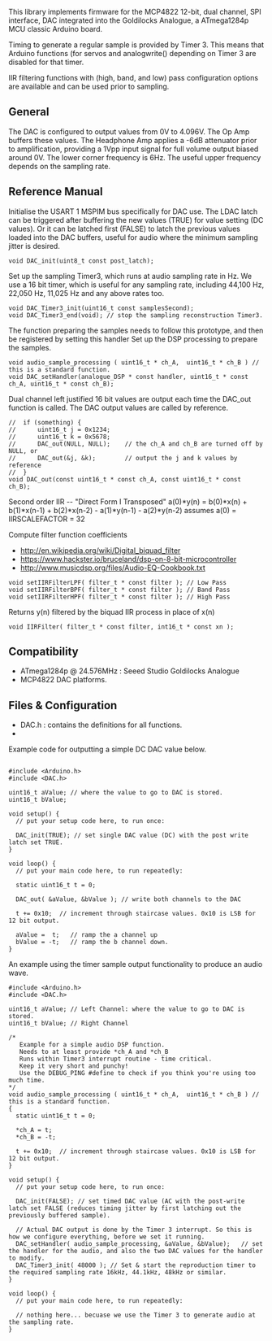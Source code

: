 This library implements firmware for the MCP4822 12-bit, dual channel, SPI interface, DAC integrated into the Goldilocks Analogue, a ATmega1284p MCU classic Arduino board.

Timing to generate a regular sample is provided by Timer 3.
This means that Arduino functions (for servos and analogwrite() depending on Timer 3 are disabled for that timer.

IIR filtering functions with (high, band, and low) pass configuration options are available and can be used prior to sampling.

## General

The DAC is configured to output values from 0V to 4.096V.
The Op Amp buffers these values.
The Headphone Amp applies a -6dB attenuator prior to amplification, providing a 1Vpp input signal for full volume output biased around 0V. The lower corner frequency is 6Hz. The useful upper frequency depends on the sampling rate.

## Reference Manual

Initialise the USART 1 MSPIM bus specifically for DAC use.
The LDAC latch can be triggered after buffering the new values (TRUE) for value setting (DC values). Or it can be latched first (FALSE) to latch the previous values loaded into the DAC buffers, useful for audio where the minimum sampling jitter is desired.
```
void DAC_init(uint8_t const post_latch);
```

Set up the sampling Timer3, which runs at audio sampling rate in Hz.
We use a 16 bit timer, which is useful for any sampling rate, including 44,100 Hz, 22,050 Hz, 11,025 Hz and any above rates too.
```
void DAC_Timer3_init(uint16_t const samplesSecond);	
void DAC_Timer3_end(void); // stop the sampling reconstruction Timer3.
```

The function preparing the samples needs to follow this prototype, and then be registered by setting this handler
Set up the DSP processing to prepare the samples.
```
void audio_sample_processing ( uint16_t * ch_A,  uint16_t * ch_B ) // this is a standard function.
void DAC_setHandler(analogue_DSP * const handler, uint16_t * const ch_A, uint16_t * const ch_B);	
```

Dual channel left justified 16 bit values are output each time the DAC_out function is called.
The DAC output values are called by reference.
```
//	if (something) {
//		uint16_t j = 0x1234;
//		uint16_t k = 0x5678;
//		DAC_out(NULL, NULL); 	// the ch_A and ch_B are turned off by NULL, or
//		DAC_out(&j, &k);		// output the j and k values by reference
//	}
void DAC_out(const uint16_t * const ch_A, const uint16_t * const ch_B);
```


Second order IIR -- "Direct Form I Transposed"
a(0)*y(n) = b(0)*x(n) + b(1)*x(n-1) +  b(2)*x(n-2) - a(1)*y(n-1) -  a(2)*y(n-2)
assumes a(0) = IIRSCALEFACTOR = 32

Compute filter function coefficients
* http://en.wikipedia.org/wiki/Digital_biquad_filter
* https://www.hackster.io/bruceland/dsp-on-8-bit-microcontroller
* http://www.musicdsp.org/files/Audio-EQ-Cookbook.txt
```
void setIIRFilterLPF( filter_t * const filter ); // Low Pass
void setIIRFilterBPF( filter_t * const filter ); // Band Pass
void setIIRFilterHPF( filter_t * const filter ); // High Pass
```
Returns y(n) filtered by the biquad IIR process in place of x(n)
```
void IIRFilter( filter_t * const filter, int16_t * const xn );
```

## Compatibility

  * ATmega1284p @ 24.576MHz : Seeed Studio Goldilocks Analogue
  * MCP4822 DAC platforms.

## Files & Configuration

* DAC.h : contains the definitions for all functions.
* 

Example code for outputting a simple DC DAC value below.

```

#include <Arduino.h>
#include <DAC.h>

uint16_t aValue; // where the value to go to DAC is stored.
uint16_t bValue;

void setup() {
  // put your setup code here, to run once:

  DAC_init(TRUE); // set single DAC value (DC) with the post write latch set TRUE.
}

void loop() {
  // put your main code here, to run repeatedly:

  static uint16_t t = 0;

  DAC_out( &aValue, &bValue ); // write both channels to the DAC

  t += 0x10;  // increment through staircase values. 0x10 is LSB for 12 bit output.

  aValue =  t;   // ramp the a channel up
  bValue = -t;   // ramp the b channel down.
}
```
An example using the timer sample output functionality to produce an audio wave.

```
#include <Arduino.h>
#include <DAC.h>

uint16_t aValue; // Left Channel: where the value to go to DAC is stored.
uint16_t bValue; // Right Channel

/*
   Example for a simple audio DSP function.
   Needs to at least provide *ch_A and *ch_B
   Runs within Timer3 interrupt routine - time critical.
   Keep it very short and punchy!
   Use the DEBUG_PING #define to check if you think you're using too much time.
*/
void audio_sample_processing ( uint16_t * ch_A,  uint16_t * ch_B ) // this is a standard function.
{
  static uint16_t t = 0;

  *ch_A = t;
  *ch_B = -t;

  t += 0x10;  // increment through staircase values. 0x10 is LSB for 12 bit output.
}

void setup() {
  // put your setup code here, to run once:

  DAC_init(FALSE); // set timed DAC value (AC with the post-write latch set FALSE (reduces timing jitter by first latching out the previously buffered sample).

  // Actual DAC output is done by the Timer 3 interrupt. So this is how we configure everything, before we set it running.
  DAC_setHandler( audio_sample_processing, &aValue, &bValue);   // set the handler for the audio, and also the two DAC values for the handler to modify.
  DAC_Timer3_init( 48000 ); // Set & start the reproduction timer to the required sampling rate 16kHz, 44.1kHz, 48kHz or similar.
}

void loop() {
  // put your main code here, to run repeatedly:

  // nothing here... becuase we use the Timer 3 to generate audio at the sampling rate.
}
```
